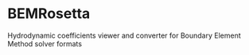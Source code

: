 # BEMRosetta
Hydrodynamic coefficients viewer and converter for Boundary Element Method solver formats
